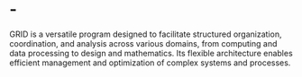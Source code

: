 # -
GRID is a versatile program designed to facilitate structured organization, coordination, and analysis across various domains, from computing and data processing to design and mathematics. Its flexible architecture enables efficient management and optimization of complex systems and processes.
